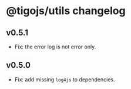 # @tigojs/utils changelog

## v0.5.1

- Fix: the error log is not error only.

## v0.5.0

- Fix: add missing `log4js` to dependencies.
